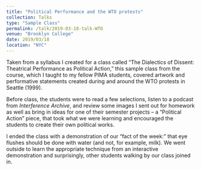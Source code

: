 ```yaml
---
title: "Political Performance and the WTO protests"
collection: Talks
type: "Sample Class"
permalink: /talk/2019-03-18-talk-WTO
venue: "Brooklyn College"
date: 2019/03/18
location: "NYC"
---
```


Taken from a syllabus I created for a class called “The Dialectics of Dissent: Theatrical Performance as Political Action,” this sample class from the course, which I taught to my fellow PIMA students, covered artwork and performative statements created during and around the WTO protests in Seattle (1999).

Before class, the students were to read a few selections, listen to a podcast from _Interference Archive_, and review some images I sent out for homework as well as bring in ideas for one of their semester projects – a “Political Action” piece, that took what we were learning and encouraged the students to create their own political works. 

I ended the class with a demonstration of our “fact of the week:” that eye flushes should be done with water (and not, for example, milk). We went outside to learn the appropriate technique from an interactive demonstration and surprisingly, other students walking by our class joined in.